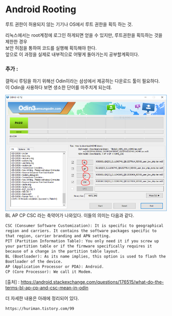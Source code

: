 # Android Rooting

루트 권한이 허용되지 않는 기기나 OS에서 루트 권한을 획득 하는 것.<br>

리눅스에서는 root계정에 로그인 하게되면 얻을 수 있지만, 루트권한을 획득하는 것을 제한한 경우<br>
보안 허점을 통하여 코드를 실행해 획득해야 한다.<br>
앞으로 이 과정을 실제로 내부적으로 어떻게 돌아가는지 공부할계획이다.


### 추가 : <br>
갤럭시 루팅을 하기 위해선 Odin이라는 삼성에서 제공하는 다운로드 툴이 필요하다.<br>
이 Odin을 사용하다 보면 생소한 단어를 마주치게 되는데.<br>

![Odin](/img/Odin.PNG)
BL AP CP CSC 라는 축약어가 나와있다. 이들의 의미는 다음과 같다.
```
CSC (Consumer Software Customization): It is specific to geographical region and carriers. It contains the software packages specific to that region, carrier branding and APN setting.
PIT (Partition Information Table): You only need it if you screw up your partition table or if the firmware specifically requires it because of a change in the partition table layout.
BL (Bootloader): As its name implies, this option is used to flash the Bootloader of the device.
AP (Application Processor or PDA): Android.
CP (Core Processor): We call it Modem.
```
[출처] : https://android.stackexchange.com/questions/176515/what-do-the-terms-bl-ap-cp-and-csc-mean-in-odin

더 자세한 내용은 아래에 정리되어 있다.
```
https://huriman.tistory.com/99
```